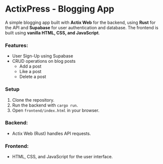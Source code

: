 # ActixPress - Blogging App

A simple blogging app built with **Actix Web** for the backend, using **Rust** for the API and **Supabase** for user authentication and database. The frontend is built using **vanilla HTML, CSS, and JavaScript**.

### Features:
- User Sign-Up using Supabase
- CRUD operations on blog posts
  - Add a post
  - Like a post
  - Delete a post

### Setup

1. Clone the repository.
2. Run the backend with `cargo run`.
3. Open `frontend/index.html` in your browser.

### Backend:
- Actix Web (Rust) handles API requests.
### Frontend:
- HTML, CSS, and JavaScript for the user interface.
